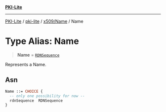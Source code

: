 [**PKI-Lite**](../../../../README.md)

---

[PKI-Lite](../../../../README.md) / [pki-lite](../../../README.md) / [x509/Name](../README.md) / Name

# Type Alias: Name

> **Name** = [`RDNSequence`](../../RDNSequence/classes/RDNSequence.md)

Represents a Name.

## Asn

```asn
Name ::= CHOICE {
  -- only one possibility for now --
  rdnSequence  RDNSequence
}
```
